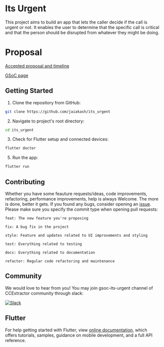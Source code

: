 # Its Urgent

This project aims to build an app that lets the caller decide if the call is urgent or not. It enables the user to determine that the specific call is critical and that the person should be disrupted from whatever they might be doing.

# Proposal
[Accepted proposal and timeline](https://github.com/jaiakash/gsoc22_ccextractor_itsurgent_porposal)


[GSoC page](https://summerofcode.withgoogle.com/programs/2022/projects/Sg34Qe09)

## Getting Started

1. Clone the repository from GitHub:

```bash
git clone https://github.com/jaiakash/its_urgent
```

2. Navigate to project's root directory:

```bash
cd its_urgent
```

3. Check for Flutter setup and connected devices:

```bash
flutter doctor
```

5. Run the app:

```bash
flutter run
```

## Contributing

Whether you have some feauture requests/ideas, code improvements, refactoring, performance improvements, help is always Welcome. The more is done, better it gets.
If you found any bugs, consider opening an [issue](https://github.com/jaiakash/its_urgent/issues/new).
Please make sure you specify the commit type when opening pull requests:

```
feat: The new feature you're proposing

fix: A bug fix in the project

style: Feature and updates related to UI improvements and styling

test: Everything related to testing

docs: Everything related to documentation

refactor: Regular code refactoring and maintenance
```

## Community

We would love to hear from you! You may join gsoc-its-urgent channel of CCExtractor community through slack:

[![Slack](https://img.shields.io/badge/chat-on_slack-purple.svg?style=for-the-badge&logo=slack)](https://ccextractor.org/public/general/support/)

## Flutter

For help getting started with Flutter, view
[online documentation](https://flutter.dev/docs), which offers tutorials,
samples, guidance on mobile development, and a full API reference.
